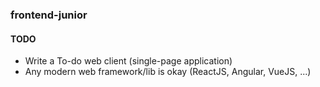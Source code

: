 ### frontend-junior

#### TODO

* Write a To-do web client (single-page application)
* Any modern web framework/lib is okay (ReactJS, Angular, VueJS, ...)
